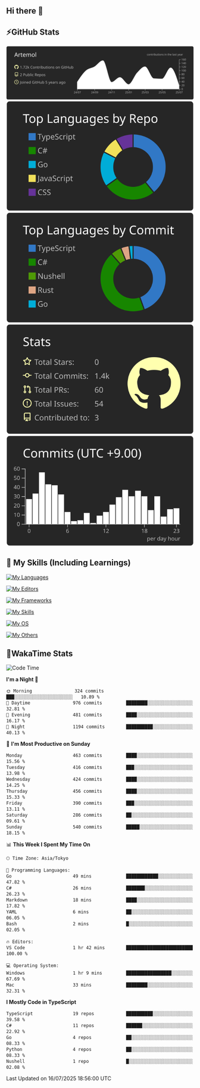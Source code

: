 ## Hi there 👋
<!--
**Artemol/Artemol** is a ✨ _special_ ✨ repository because its `README.md` (this file) appears on your GitHub profile.

Here are some ideas to get you started:

- 🔭 I’m currently working on ...
- 🌱 I’m currently learning ...
- 👯 I’m looking to collaborate on ...
- 🤔 I’m looking for help with ...
- 💬 Ask me about ...
- 📫 How to reach me: ...
- 😄 Pronouns: ...
- ⚡ Fun fact: ...
-->

## ⚡GitHub Stats
[![](https://raw.githubusercontent.com/Artemol/Artemol/main/profile-summary-card-output/apprentice/0-profile-details.svg)](https://github.com/vn7n24fzkq/github-profile-summary-cards)
[![](https://raw.githubusercontent.com/Artemol/Artemol/main/profile-summary-card-output/apprentice/1-repos-per-language.svg)](https://github.com/vn7n24fzkq/github-profile-summary-cards) [![](https://raw.githubusercontent.com/Artemol/Artemol/main/profile-summary-card-output/apprentice/2-most-commit-language.svg)](https://github.com/vn7n24fzkq/github-profile-summary-cards)
[![](https://raw.githubusercontent.com/Artemol/Artemol/main/profile-summary-card-output/apprentice/3-stats.svg)](https://github.com/vn7n24fzkq/github-profile-summary-cards) [![](https://raw.githubusercontent.com/Artemol/Artemol/main/profile-summary-card-output/apprentice/4-productive-time.svg)](https://github.com/vn7n24fzkq/github-profile-summary-cards)

## 🌱 My Skills (Including Learnings)

<!--
### Languages
-->
[![My Languages](https://skillicons.dev/icons?i=ts,py,cs,dotnet,rust,go,c,matlab,css)](https://skillicons.dev)

<!--
### Editors
-->
[![My Editors](https://skillicons.dev/icons?i=vscode,neovim,vim,visualstudio,idea)](https://skillicons.dev)

<!--
### Frameworks
-->
[![My Frameworks](https://skillicons.dev/icons?i=react,nestjs,vite,tailwind,tauri,electron,remix,nextjs,fastapi)](https://skillicons.dev)

<!--
### Tools
-->
[![My Skills](https://skillicons.dev/icons?i=git,nodejs,docker,unity,postman,bun,discord,cloudflare,bash,prometheus,grafana,obsidian)](https://skillicons.dev)

<!--
### OS
-->
[![My OS](https://skillicons.dev/icons?i=windows,ubuntu)](https://skillicons.dev)

<!--
### Others
-->
[![My Others](https://skillicons.dev/icons?i=github,raspberrypi,gcp)](https://skillicons.dev)

## 💬WakaTime Stats
<!--START_SECTION:waka-->
![Code Time](http://img.shields.io/badge/Code%20Time-579%20hrs%2043%20mins-blue)

**I'm a Night 🦉** 

```text
🌞 Morning                324 commits         ███░░░░░░░░░░░░░░░░░░░░░░   10.89 % 
🌆 Daytime                976 commits         ████████░░░░░░░░░░░░░░░░░   32.81 % 
🌃 Evening                481 commits         ████░░░░░░░░░░░░░░░░░░░░░   16.17 % 
🌙 Night                  1194 commits        ██████████░░░░░░░░░░░░░░░   40.13 % 
```
📅 **I'm Most Productive on Sunday** 

```text
Monday                   463 commits         ████░░░░░░░░░░░░░░░░░░░░░   15.56 % 
Tuesday                  416 commits         ███░░░░░░░░░░░░░░░░░░░░░░   13.98 % 
Wednesday                424 commits         ████░░░░░░░░░░░░░░░░░░░░░   14.25 % 
Thursday                 456 commits         ████░░░░░░░░░░░░░░░░░░░░░   15.33 % 
Friday                   390 commits         ███░░░░░░░░░░░░░░░░░░░░░░   13.11 % 
Saturday                 286 commits         ██░░░░░░░░░░░░░░░░░░░░░░░   09.61 % 
Sunday                   540 commits         █████░░░░░░░░░░░░░░░░░░░░   18.15 % 
```


📊 **This Week I Spent My Time On** 

```text
🕑︎ Time Zone: Asia/Tokyo

💬 Programming Languages: 
Go                       49 mins             ████████████░░░░░░░░░░░░░   47.82 % 
C#                       26 mins             ███████░░░░░░░░░░░░░░░░░░   26.23 % 
Markdown                 18 mins             ████░░░░░░░░░░░░░░░░░░░░░   17.82 % 
YAML                     6 mins              ██░░░░░░░░░░░░░░░░░░░░░░░   06.05 % 
Bash                     2 mins              █░░░░░░░░░░░░░░░░░░░░░░░░   02.05 % 

🔥 Editors: 
VS Code                  1 hr 42 mins        █████████████████████████   100.00 % 

💻 Operating System: 
Windows                  1 hr 9 mins         █████████████████░░░░░░░░   67.69 % 
Mac                      33 mins             ████████░░░░░░░░░░░░░░░░░   32.31 % 
```

**I Mostly Code in TypeScript** 

```text
TypeScript               19 repos            ██████████░░░░░░░░░░░░░░░   39.58 % 
C#                       11 repos            ██████░░░░░░░░░░░░░░░░░░░   22.92 % 
Go                       4 repos             ██░░░░░░░░░░░░░░░░░░░░░░░   08.33 % 
Python                   4 repos             ██░░░░░░░░░░░░░░░░░░░░░░░   08.33 % 
Nushell                  1 repo              █░░░░░░░░░░░░░░░░░░░░░░░░   02.08 % 
```




 Last Updated on 16/07/2025 18:56:00 UTC
<!--END_SECTION:waka-->
